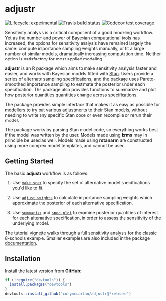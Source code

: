 # adjustr

<!-- badges: start -->
[![Lifecycle: experimental](https://img.shields.io/badge/lifecycle-experimental-orange.svg)](https://www.tidyverse.org/lifecycle/#experimental)
[![Travis build status](https://travis-ci.org/CoryMcCartan/adjustr.svg?branch=master)](https://travis-ci.org/CoryMcCartan/adjustr)
[![Codecov test coverage](https://codecov.io/gh/CoryMcCartan/adjustr/branch/master/graph/badge.svg)](https://codecov.io/gh/CoryMcCartan/adjustr?branch=master)
<!-- badges: end -->

Sensitivity analysis is a critical component of a good modeling workflow. Yet
as the number and power of Bayesian computational tools has increased, the
options for sensitivity analysis have remained largely the same: compute
importance sampling weights manually, or fit a large number of similar models,
dramatically increasing computation time. Neither option is satisfactory for
most applied modeling.

**adjustr** is an R package which aims to make sensitivity analysis faster
and easier, and works with Bayesian models fitted with [Stan](https://mc-stan.org). 
Users provide a series of alternate sampling specifications, and the package
uses Pareto-smoothed importance sampling to estimate the posterior under each
specification. The package also provides functions to summarize and plot how
posterior quantities quantities change across specifications.

The package provides simple interface that makes it as easy as possible
for modellers to try out various adjustments to their Stan models, without
needing to write any specific Stan code or even recompile or rerun their model.

The package works by parsing Stan model code, so everything works best if the
model was written by the user. Models made using **brms** may in principle be
used as well. Models made using **rstanarm** are constructed using more 
complex model templates, and cannot be used.

## Getting Started

The basic __adjustr__ workflow is as follows:

1. Use [`make_spec`](https://corymccartan.github.io/adjustr/reference/make_spec.html) 
to specify the set of alternative model specifications you'd like to fit.

2. Use [`adjust_weights`](https://corymccartan.github.io/adjustr/reference/adjust_weights.html) 
to calculate importance sampling weights which approximate the posterior of each
alternative specification.

3. Use [`summarize`](https://corymccartan.github.io/adjustr/reference/summarize.adjustr_weighted.html) 
and [`spec_plot`](https://corymccartan.github.io/adjustr/reference/spec_plot.html) 
to examine posterior quantities of interest for each alternative specification,
in order to assess the sensitivity of the underlying model.

The tutorial [vignette](https://corymccartan.github.io/adjustr/articles/eight-schools.html) 
walks through a full sensitivity analysis for the classic 8-schools example.
Smaller examples are also included in the package 
[documentation](https://corymccartan.github.io/adjustr/reference/index.html). 

## Installation

Install the latest version from **GitHub**:

```r
if (!require("devtools")) {
  install.packages("devtools")
}
devtools::install_github("corymccartan/adjustr@*release")
```

